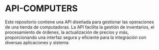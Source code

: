 # API-COMPUTERS
Este repositorio contiene una API diseñada para gestionar las operaciones de una tienda de computadoras. La API facilita la gestión de inventarios, el procesamiento de órdenes, la actualización de precios y más, proporcionando una interfaz segura y eficiente para la integración con diversas aplicaciones y sistema
